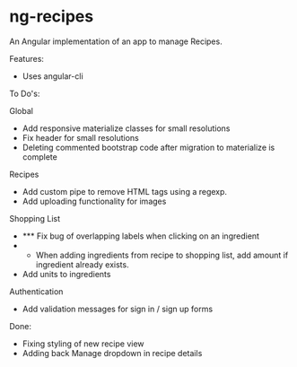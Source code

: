 # ng-recipes
An Angular implementation of an app to manage Recipes.

Features:
- Uses angular-cli




To Do's:

Global
- Add responsive materialize classes for small resolutions
- Fix header for small resolutions
- Deleting commented bootstrap code after migration to materialize is complete

Recipes
- Add custom pipe to remove HTML tags using a regexp.
- Add uploading functionality for images

Shopping List
- *** Fix bug of overlapping labels when clicking on an ingredient
- * When adding ingredients from recipe to shopping list, add amount if ingredient already exists.
- Add units to ingredients

Authentication
- Add validation messages for sign in / sign up forms

Done:
- Fixing styling of new recipe view
- Adding back Manage dropdown in recipe details
